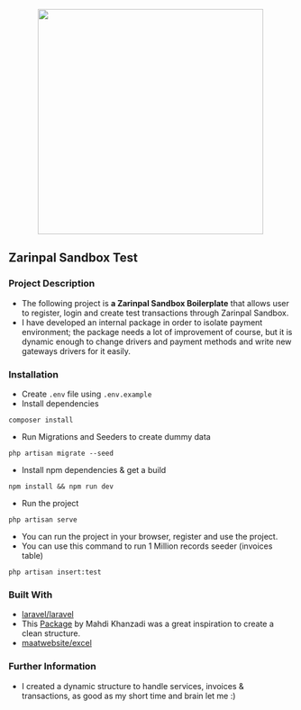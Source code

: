 <p align="center"><a href="https://laravel.com" target="_blank"><img src="https://raw.githubusercontent.com/laravel/art/master/logo-lockup/5%20SVG/2%20CMYK/1%20Full%20Color/laravel-logolockup-cmyk-red.svg" width="400"></a></p>

## Zarinpal Sandbox Test

### Project Description
- The following project is **a Zarinpal Sandbox Boilerplate** that allows user to register, login and create test transactions through Zarinpal Sandbox.
- I have developed an internal package in order to isolate payment environment; the package needs a lot of improvement of course, but it is dynamic enough to change drivers and payment methods and write new gateways drivers for it easily.

### Installation
- Create `.env` file using `.env.example`
- Install dependencies
```
composer install
```
- Run Migrations and Seeders to create dummy data
```
php artisan migrate --seed
```
- Install npm dependencies & get a build
```
npm install && npm run dev
```
- Run the project
```
php artisan serve
```
- You can run the project in your browser, register and use the project.
- You can use this command to run 1 Million records seeder (invoices table)
```
php artisan insert:test
```

### Built With
* [laravel/laravel](https://github.com/laravel/laravel)
* This [Package](https://github.com/shetabit/payment) by Mahdi Khanzadi was a great inspiration to create a clean structure.
* [maatwebsite/excel](https://github.com/Maatwebsite/Laravel-Excel)

### Further Information 
- I created a dynamic structure to handle services, invoices & transactions, as good as my short time and brain let me :)   
